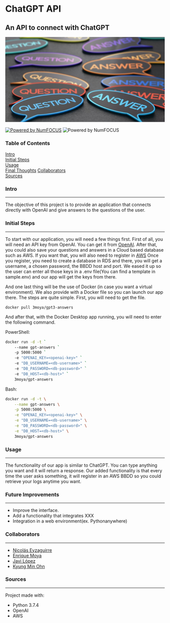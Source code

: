 # ChatGPT API

## An API to connect with ChatGPT

![answers](/media/answer.jpg)  

[![Powered by NumFOCUS](https://img.shields.io/badge/powered%20by-TheBridge-orange.svg?style=flat&colorA=E1523D&colorB=007D8A)](https://www.thebridge.tech/) ![Powered by NumFOCUS](https://img.shields.io/badge/Contributors-4-orange.svg?style=flat&colorA=E1523D&colorB=007D8A)  

### Table of Contents  
[Intro](#Intro)  
[Initial Steps](#Initial-Steps)  
[Usage](#Usage)   
[Final Thoughts](#Final-Thoughts)
[Collaborators](#Collaborators)  
[Sources](#Sources)  

### Intro
-------------
The objective of this project is to provide an application that connects directly with OpenAI and give answers to the questions of the user. 

### Initial Steps
-------------
To start with our application, you will need a few things first.
First of all, you will need an API key from OpenAI. You can get it from [OpenAI](https://openai.com/product).
After that, you could also save your questions and answers in a Cloud based database such as AWS. If you want that, you will also need to register in [AWS](https://aws.amazon.com/)
Once you register, you need to create a database in RDS and there, you will get a username, a chosen password, the BBDD host and port.
We eased it up so the user can enter all those keys in a .env file(You can find a template in sample.env) and our app will get the keys from there.  

And one last thing will be the use of Docker (in case you want a virtual environment). We also provide with a Docker file so you can launch our app there. The steps are quite simple. First, you will need to get the file.
```
docker pull 3moya/gpt3-answers
```
And after that, with the Docker Desktop app running, you will need to enter the following command.

PowerShell:
```sh
docker run -d -t `
    --name gpt-answers `
    -p 5000:5000 `
    -e "OPENAI_KEY=<openai-key>" `
    -e "DB_USERNAME=<db-username>" `
    -e "DB_PASSWORD=<db-password>" `
    -e "DB_HOST=<db-host>" `
    3moya/gpt-answers
```

Bash:
```sh
docker run -d -t \
    --name gpt-answers \
    -p 5000:5000 \
    -e "OPENAI_KEY=<openai-key>" \
    -e "DB_USERNAME=<db-username>" \
    -e "DB_PASSWORD=<db-password>" \
    -e "DB_HOST=<db-host>" \
    3moya/gpt-answers
```
### Usage
-------------
The functionality of our app is similar to ChatGPT. You can type anything you want and it will return a response. Our added functionality is that every time the user asks something, it will register in an AWS BBDD so you could retrieve your logs anytime you want.  

### Future Improvements
-------------
- Improve the interface.
- Add a functionality that integrates XXX
- Integration in a web environment(ex. Pythonanywhere)

### Collaborators
-------------
- [Nicolás Eyzaguirre](https://github.com/NicolasEyzaguirre)
- [Enrique Moya](https://github.com/3Moya)
- [Javi López](https://github.com/javlopsan)
- [Kyung Min Ohn](https://github.com/exAdun)  

### Sources
-------------
Project made with:
- Python 3.7.4
- OpenAI
- AWS